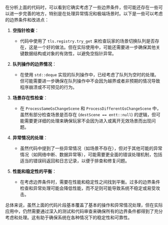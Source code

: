 在分析上面的代码时，可以看到它确实考虑了一些边界条件，但可能还存在一些可以进一步完善的地方，特别是在处理异常情况和极端场景时。以下是一些可以考虑的边界条件和改进点：

1. **空指针检查**：
   - 代码中使用了 `tls.registry.try_get` 来检查玩家的场景切换队列是否存在，这是一个好的做法。但在实际使用中，可能还需要进一步确保其他关键数据结构或对象的有效性，以避免空指针异常。

2. **队列操作的边界情况**：
   - 在使用 `std::deque` 实现的队列操作中，已经考虑了队列为空时的处理。但可能需要进一步确保在队列操作中不会因为越界或者非预期的情况导致程序崩溃或不可预见的行为。

3. **场景存在性检查**：
   - 在 `ProcessSameGsChangeScene` 和 `ProcessDifferentGsChangeScene` 中，虽然有部分检查场景是否存在 (`destScene == entt::null`) 的逻辑，但可能需要更详细的处理来确保玩家不会因为进入或离开无效场景而出现问题。

4. **异常情况的处理**：
   - 虽然代码中提到了一些异常情况（如场景不存在），但对于其他可能的异常情况（如网络中断、数据异常等），可能需要更全面的错误处理机制，包括适当的错误码返回和日志记录，以便于排查和修复问题。

5. **性能和稳定性的平衡**：
   - 在考虑边界条件时，需要在性能和稳定性之间找到平衡。过多的边界条件检查和异常处理可能会降低性能，而不足则可能导致系统不稳定或易受攻击。

总体来说，虽然上面的代码片段基本覆盖了基本的操作和异常情况处理，但在实际应用中，仍然需要通过深入的测试和代码审查来确保所有的边界条件都得到了充分考虑和处理。这有助于确保系统在各种情况下的稳定性和可靠性。